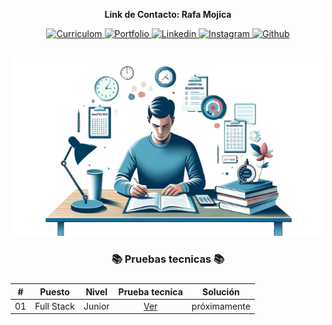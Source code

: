 <div align="center">
    <p><strong>Link de Contacto: Rafa Mojica</strong></p>
    <a href="https://drive.google.com/file/d/1Pe-UKjdPGVZC53y1DmgpNwx3PUDryUd4/view?usp=sharing" target="_blank" rel="noopener noreferrer">
        <img src="https://img.shields.io/badge/CV-F7017B?logo=readdotcv&labelColor=gray" alt="Curriculom"/>
    </a>
    <a href="https://portafolio-rafael-mojica.vercel.app/" target="_blank" rel="noopener noreferrer">
        <img src="https://img.shields.io/badge/Portafolio-A20EC9?logo=showwcase&labelColor=gray" alt="Portfolio"/>
    <a/>
    <a href="https://www.linkedin.com/in/rafamojica/" target="_blank" rel="noopener noreferrer">
        <img src="https://img.shields.io/badge/Linkedin-1980B9?logo=Linkedin&labelColor=gray" alt="Linkedin"/>
    </a>
    <a href="https://www.instagram.com/rafa_mojica_/" target="_blank" rel="noopener noreferrer">
        <img src="https://img.shields.io/badge/Instagram-F7017B?logo=Instagram&logoColor=fff&labelColor=gray" alt="Instagram"/>
    </a>
    <a href="https://github.com/RafaMojica" target="_blank" rel="noopener noreferrer">
        <img src="https://img.shields.io/badge/Github-fff?logo=Github&labelColor=gray" alt="Github"/>
    </a>
</div>

##

<div align="center">
    <img width="500" src="./img/technical-tests.png"/>
</div>

<div align="center">
    <h3> 📚 Pruebas tecnicas 📚</h3>
</div>

###

<div align="center">

|  #  |   Puesto   | Nivel  |           Prueba tecnica            |   Solución   |
| :-: | :--------: | :----: | :---------------------------------: | :----------: |
| 01  | Full Stack | Junior | [Ver](./01-PruebaTecnica/README.md) | próximamente |

</div>
